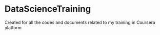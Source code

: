# DataScienceTraining
Created for all the codes and documents related to my training in Coursera platform
